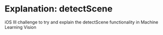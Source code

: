 # Explanation: detectScene
iOS III challenge to try and explain the detectScene functionality in Machine Learning Vision
